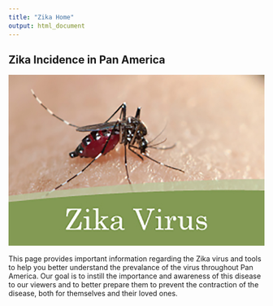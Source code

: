 ```yaml
---
title: "Zika Home"
output: html_document
---
```


## Zika Incidence in Pan America 

![picture_of_mosquito](pic_of_mosquito_edited.jpg)
 
  This page provides important information regarding the Zika virus and tools to help you better understand the prevalance of the virus throughout Pan America. Our goal is to instill the importance and awareness of this disease to our viewers and to better prepare them to prevent the contraction of the disease, both for themselves and their loved ones.

